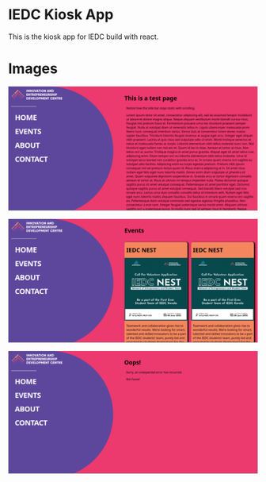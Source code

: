 # IEDC Kiosk App

This is the kiosk app for IEDC build with react.

# Images

![image info](./readme-img/KioskUpdateImg1.png)

![image info](./readme-img/KioskUpdateImg2.png)

![image info](./readme-img/KioskUpdateImg3.png)

